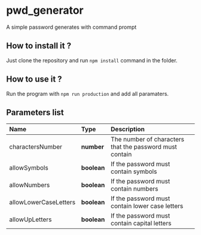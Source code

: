 # pwd_generator
A simple password generates with command prompt

## How to install it ? 
Just clone the repository and run `npm install` command in the folder.

## How to use it ? 
Run the program with `npm run production` and add all paramaters.

## Parameters list
| Name | Type | Description |
| :--- | :--- | :--- |
| charactersNumber | **number** | The number of characters that the password must contain |
| allowSymbols | **boolean** | If the password must contain symbols |
| allowNumbers | **boolean** | If the password must contain numbers |
| allowLowerCaseLetters | **boolean** | If the password must contain lower case letters |
| allowUpLetters | **boolean** | If the password must contain capital letters |

